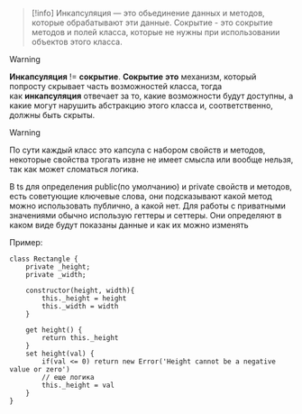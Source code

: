 >[!info]
>Инкапсуляция — это обьединение данных и методов, которые обрабатывают эти данные.
>Сокрытие - это сокрытие методов и полей класса, которые не нужны при использовании объектов этого класса.


>[!warning]
>**Инкапсуляция** != **сокрытие**. **Сокрытие** **это** механизм, который попросту скрывает часть возможностей класса, тогда как **инкапсуляция** отвечает за то, какие возможности будут доступны, а какие могут нарушить абстракцию этого класса и, соответственно, должны быть скрыты.

>[!warning]
>По сути каждый класс это капсула с набором свойств и методов, некоторые свойства трогать извне не имеет смысла или вообще нельзя, так как может сломаться логика.

В ts для определения public(по умолчанию) и private свойств и методов, есть советующие ключевые слова, они подсказывают какой метод можно использовать публично, а какой нет.
Для работы с приватными значениями обычно использую геттеры и сеттеры. Они определяют в каком виде будут показаны данные и как их можно изменять

Пример:

```TS
class Rectangle {
	private _height;
	private _width;
	
	constructor(height, width){
		this._height = height
		this._width = width
	}

	get height() {
		return this._height
	}
	set height(val) {
		if(val <= 0) return new Error('Height cannot be a negative value or zero') 
		// еще логика
		this._height = val
	}
}
```

